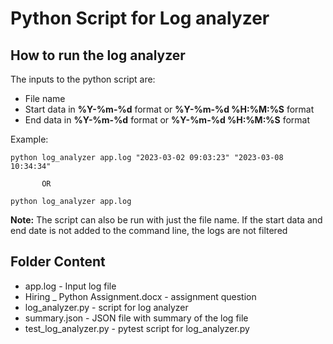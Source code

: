 # Python Script for Log analyzer

## How to run the log analyzer

The inputs to the python script are:
* File name 
* Start data in **%Y-%m-%d** format or **%Y-%m-%d %H:%M:%S** format
* End data in **%Y-%m-%d** format or **%Y-%m-%d %H:%M:%S** format

Example:
```
python log_analyzer app.log "2023-03-02 09:03:23" "2023-03-08 10:34:34"

       OR

python log_analyzer app.log
```

**Note:**
The script can also be run with just the file name. If the start data and end date is not added to the command line, the logs are not filtered

## Folder Content

* app.log - Input log file
* Hiring _ Python Assignment.docx - assignment question
* log_analyzer.py - script for log analyzer
* summary.json - JSON file with summary of the log file
* test_log_analyzer.py - pytest script for log_analyzer.py